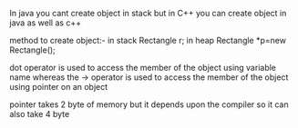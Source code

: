 In java you cant create object in stack but in C++ you can create object in java as well as c++

method to create object:-
in stack
Rectangle r;
in heap
Rectangle *p=new Rectangle();

dot operator is used to access the member of the object using variable name whereas the -> operator is used to access the member of the object using pointer on an object

pointer takes 2 byte of memory but it depends upon the compiler so it can also take 4 byte